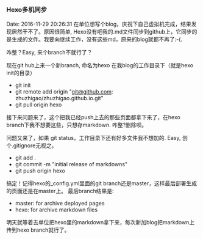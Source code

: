 <!--
title: Hexo多机同步
date: 2016-11-29 20:26:31
tags: 
- Hexo
- Git
-->
### Hexo多机同步
Date: 2016-11-29 20:26:31
在单位想写个blog，庆祝下自己虚拟机完成，结果发现居然干不了。原因很简单, Hexo没有吧我的.md文件同步到github上，它同步的是生成的文件。我要向继续工作，没有这些md，原来的blog就都不再了:-(.

咋整？Easy, 来个branch不就行了？

现在git hub上来一个新branch, 命名为hexo
在我blog的工作目录下（就是hexo init的目录）
- git init
- git remote add origin "git@github.com: zhuzhigao/zhuzhigao.github.io.git"
- git pull origin hexo
 
接下来问题来了，这个把我已经push上去的那些页面都拿下来了，在hexo branch下我不想要这些，只想存markdown. 咋整?删除呗。

问题又来了，如果 git status，工作目录下还有好多文件我不想加的. Easy, 创个.gitignore无视之。
- git add .
- git commit -m "initial release of markdowns"
- git push origin hexo

搞定！记得hexo的_config.yml里面的git branch还是master，这样最后部署生成的页面还是在master上。
最后branch结果是:
- master: for archive deployed pages
- hexo: for archive markdown files
<!-- more -->
明天就等着去单位把hexo里的markdown拿下来，每次新加blog把markdown上传到hexo branch就行了。
